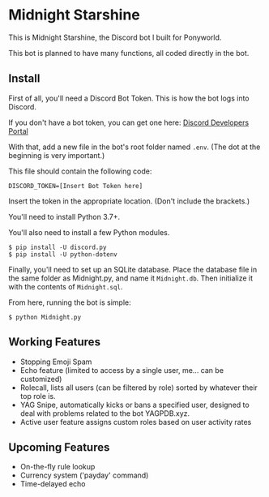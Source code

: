 # Midnight Starshine

This is Midnight Starshine, the Discord bot I built for Ponyworld.

This bot is planned to have many functions, all coded directly in the bot.

## Install

First of all, you'll need a Discord Bot Token. This is how the bot logs into Discord.

If you don't have a bot token, you can get one here: [Discord Developers Portal](https://discordapp.com/developers/applications)

With that, add a new file in the bot's root folder named `.env`. (The dot at the beginning is very important.)

This file should contain the following code:
```
DISCORD_TOKEN=[Insert Bot Token here]
```
Insert the token in the appropriate location. (Don't include the brackets.)

You'll need to install Python 3.7+.

You'll also need to install a few Python modules.
```
$ pip install -U discord.py
$ pip install -U python-dotenv
```

Finally, you'll need to set up an SQLite database. Place the database file in the same folder as Midnight.py, and name it `Midnight.db`. Then initialize it with the contents of `Midnight.sql`.

From here, running the bot is simple:
```
$ python Midnight.py
```

## Working Features

  * Stopping Emoji Spam
  * Echo feature (limited to access by a single user, me... can be customized)
  * Rolecall, lists all users (can be filtered by role) sorted by whatever their top role is.
  * YAG Snipe, automatically kicks or bans a specified user, designed to deal with problems related to the bot YAGPDB.xyz.
  * Active user feature assigns custom roles based on user activity rates

## Upcoming Features

  * On-the-fly rule lookup
  * Currency system ('payday' command)
  * Time-delayed echo
